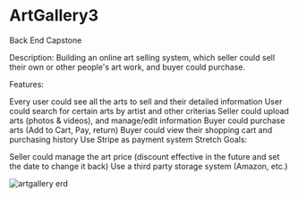 # ArtGallery3
Back End Capstone

Description:
Building an online art selling system, which seller could sell their own or other people's art work, and buyer could purchase.

Features:

Every user could see all the arts to sell and their detailed information
User could search for certain arts by artist and other criterias
Seller could upload arts (photos & videos), and manage/edit information
Buyer could purchase arts (Add to Cart, Pay, return)
Buyer could view their shopping cart and purchasing history
Use Stripe as payment system
Stretch Goals:

Seller could manage the art price (discount effective in the future and set the date to change it back)
Use a third party storage system (Amazon, etc.)

![artgallery erd](https://cloud.githubusercontent.com/assets/16583776/21058676/ba8fa984-be04-11e6-8584-b4c3c68fa4f7.png)
